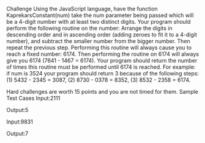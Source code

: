 Challenge
Using the JavaScript language, have the function KaprekarsConstant(num) take the num parameter being passed which will be a 4-digit number with at least two distinct digits. Your program should perform the following routine on the number: Arrange the digits in descending order and in ascending order (adding zeroes to fit it to a 4-digit number), and subtract the smaller number from the bigger number. Then repeat the previous step. Performing this routine will always cause you to reach a fixed number: 6174. Then performing the routine on 6174 will always give you 6174 (7641 - 1467 = 6174). Your program should return the number of times this routine must be performed until 6174 is reached. For example: if num is 3524 your program should return 3 because of the following steps: (1) 5432 - 2345 = 3087, (2) 8730 - 0378 = 8352, (3) 8532 - 2358 = 6174.

Hard challenges are worth 15 points and you are not timed for them.
Sample Test Cases
Input:2111

Output:5


Input:9831

Output:7
